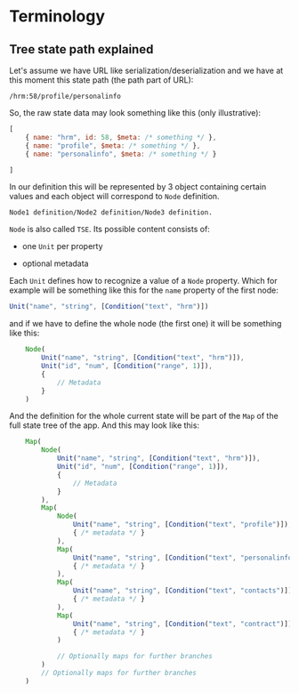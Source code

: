 # Terminology


## Tree state path explained

Let's assume we have URL like serialization/deserialization and we have at this moment this state path (the path part of URL):

```
/hrm:58/profile/personalinfo
```

So, the raw state data may look something like this (only illustrative):

```Javascript
[
    { name: "hrm", id: 58, $meta: /* something */ },
    { name: "profile", $meta: /* something */ },
    { name: "personalinfo", $meta: /* something */ }

]

```

In our definition this will be represented by 3 object containing certain values and each object will correspond to `Node` definition.

```
Node1 definition/Node2 definition/Node3 definition.
```

`Node` is also called `TSE`. Its possible content consists of:

 - one `Unit` per property

 - optional metadata

Each `Unit` defines how to recognize a value of a `Node` property. Which for example will be something like this for the `name` property of the first node:

```Javascript
Unit("name", "string", [Condition("text", "hrm")])
```

and if we have to define the whole node (the first one) it will be something like this:

```Javascript
    Node( 
        Unit("name", "string", [Condition("text", "hrm")]),
        Unit("id", "num", [Condition("range", 1)]),
        { 
            // Metadata
        }
    )
```

And the definition for the whole current state will be part of the `Map` of the full state tree of the app. And this may look like this:

```Javascript
    Map(
        Node( 
            Unit("name", "string", [Condition("text", "hrm")]),
            Unit("id", "num", [Condition("range", 1)]),
            { 
                // Metadata
            }
        ),
        Map(
            Node( 
                Unit("name", "string", [Condition("text", "profile")]),
                { /* metadata */ }
            ),
            Map(
                Unit("name", "string", [Condition("text", "personalinfo")]),
                { /* metadata */ }
            ),
            Map(
                Unit("name", "string", [Condition("text", "contacts")]),
                { /* metadata */ }
            ),
            Map(
                Unit("name", "string", [Condition("text", "contract")]),
                { /* metadata */ }
            )

            // Optionally maps for further branches
        )
        // Optionally maps for further branches
    )
```
